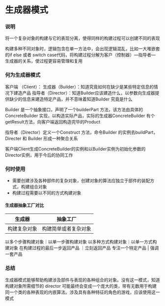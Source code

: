 #  生成器模式

### 说明
将一个复杂对象的构建与它的表现分离，使得同样的构建过程可以创建不同的表现

构建多种不同对象时，逻辑包含在单一方法中，会出现逻辑混乱，比如一大堆嵌套的if else 或者 switch case代码，将构建过程分解为客户（控制器）—指导者— 生成器的关系，使过程更容易管理和复用

### 何为生成器模式
客户端 （Client）：
生成器（Builder）：知道究竟如何在缺少是某些特定信息的情况下建造产品
指导者（Director）：知道Builder应该建造什么，以参数向生成器提供缺少的信息来建造特定产品，并不意味着知道Builder 究竟是什么

 Builder 是一个抽象接口，声明了一个builderPart 方法，该方法由具体的ConcreteBuilder 实现，以构造实际产品，实际的生成器ConcreteBuilder 有个getResult方法，向客户端返回构造完毕的Product
 
 指导者（Director）定义一个Construct 方法，命令Builder 的实例去buildPart， Directer 和 Builder 形成一种聚合关系
 
 客户端Client生成ConcreteBuilder的实例和以Builder实例为初始化参数的Director实例，用于今后的协同工作

### 何时使用

- 需要创建涉及各种部件的复杂对象，创建对象的算法应独立于部件的装配方式，构建组合对象
- 构建过程需要以不同的方式构建对象

#### 生成器抽象工厂对比
 生成器 | 抽象工厂
--------- | -------------
构建复杂对象 | 构建简单或者复杂对象
以多个步骤构建对象｜以单一步骤构建对象
以多种方式构建对象｜以单一方式构建对象
在构建过程的最后一步返回产品 ｜立刻返回产品
专注一个特定产品 | 强调一套产品


### 总结
生成器模式能够帮助构建涉及部件与表现的各种组合的对象。没有这一模式，知道构建对象所需细节的 director 可能最终会变成一个庞大的类，带有无数用于构建同一个类的各种表现的内嵌算法。涉及具有各种特征的角色的游戏，应该使用这一模式
